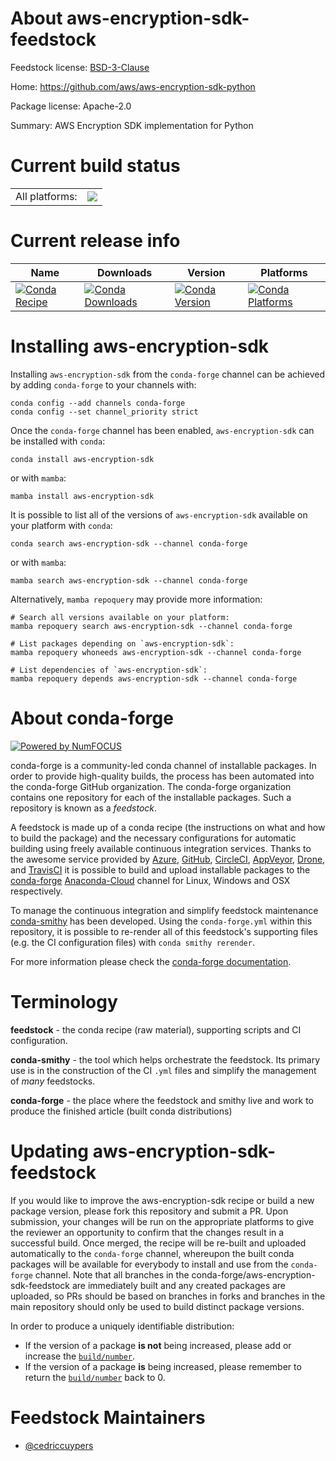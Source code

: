 About aws-encryption-sdk-feedstock
==================================

Feedstock license: [BSD-3-Clause](https://github.com/conda-forge/aws-encryption-sdk-feedstock/blob/main/LICENSE.txt)

Home: https://github.com/aws/aws-encryption-sdk-python

Package license: Apache-2.0

Summary: AWS Encryption SDK implementation for Python

Current build status
====================


<table><tr><td>All platforms:</td>
    <td>
      <a href="https://dev.azure.com/conda-forge/feedstock-builds/_build/latest?definitionId=18911&branchName=main">
        <img src="https://dev.azure.com/conda-forge/feedstock-builds/_apis/build/status/aws-encryption-sdk-feedstock?branchName=main">
      </a>
    </td>
  </tr>
</table>

Current release info
====================

| Name | Downloads | Version | Platforms |
| --- | --- | --- | --- |
| [![Conda Recipe](https://img.shields.io/badge/recipe-aws--encryption--sdk-green.svg)](https://anaconda.org/conda-forge/aws-encryption-sdk) | [![Conda Downloads](https://img.shields.io/conda/dn/conda-forge/aws-encryption-sdk.svg)](https://anaconda.org/conda-forge/aws-encryption-sdk) | [![Conda Version](https://img.shields.io/conda/vn/conda-forge/aws-encryption-sdk.svg)](https://anaconda.org/conda-forge/aws-encryption-sdk) | [![Conda Platforms](https://img.shields.io/conda/pn/conda-forge/aws-encryption-sdk.svg)](https://anaconda.org/conda-forge/aws-encryption-sdk) |

Installing aws-encryption-sdk
=============================

Installing `aws-encryption-sdk` from the `conda-forge` channel can be achieved by adding `conda-forge` to your channels with:

```
conda config --add channels conda-forge
conda config --set channel_priority strict
```

Once the `conda-forge` channel has been enabled, `aws-encryption-sdk` can be installed with `conda`:

```
conda install aws-encryption-sdk
```

or with `mamba`:

```
mamba install aws-encryption-sdk
```

It is possible to list all of the versions of `aws-encryption-sdk` available on your platform with `conda`:

```
conda search aws-encryption-sdk --channel conda-forge
```

or with `mamba`:

```
mamba search aws-encryption-sdk --channel conda-forge
```

Alternatively, `mamba repoquery` may provide more information:

```
# Search all versions available on your platform:
mamba repoquery search aws-encryption-sdk --channel conda-forge

# List packages depending on `aws-encryption-sdk`:
mamba repoquery whoneeds aws-encryption-sdk --channel conda-forge

# List dependencies of `aws-encryption-sdk`:
mamba repoquery depends aws-encryption-sdk --channel conda-forge
```


About conda-forge
=================

[![Powered by
NumFOCUS](https://img.shields.io/badge/powered%20by-NumFOCUS-orange.svg?style=flat&colorA=E1523D&colorB=007D8A)](https://numfocus.org)

conda-forge is a community-led conda channel of installable packages.
In order to provide high-quality builds, the process has been automated into the
conda-forge GitHub organization. The conda-forge organization contains one repository
for each of the installable packages. Such a repository is known as a *feedstock*.

A feedstock is made up of a conda recipe (the instructions on what and how to build
the package) and the necessary configurations for automatic building using freely
available continuous integration services. Thanks to the awesome service provided by
[Azure](https://azure.microsoft.com/en-us/services/devops/), [GitHub](https://github.com/),
[CircleCI](https://circleci.com/), [AppVeyor](https://www.appveyor.com/),
[Drone](https://cloud.drone.io/welcome), and [TravisCI](https://travis-ci.com/)
it is possible to build and upload installable packages to the
[conda-forge](https://anaconda.org/conda-forge) [Anaconda-Cloud](https://anaconda.org/)
channel for Linux, Windows and OSX respectively.

To manage the continuous integration and simplify feedstock maintenance
[conda-smithy](https://github.com/conda-forge/conda-smithy) has been developed.
Using the ``conda-forge.yml`` within this repository, it is possible to re-render all of
this feedstock's supporting files (e.g. the CI configuration files) with ``conda smithy rerender``.

For more information please check the [conda-forge documentation](https://conda-forge.org/docs/).

Terminology
===========

**feedstock** - the conda recipe (raw material), supporting scripts and CI configuration.

**conda-smithy** - the tool which helps orchestrate the feedstock.
                   Its primary use is in the construction of the CI ``.yml`` files
                   and simplify the management of *many* feedstocks.

**conda-forge** - the place where the feedstock and smithy live and work to
                  produce the finished article (built conda distributions)


Updating aws-encryption-sdk-feedstock
=====================================

If you would like to improve the aws-encryption-sdk recipe or build a new
package version, please fork this repository and submit a PR. Upon submission,
your changes will be run on the appropriate platforms to give the reviewer an
opportunity to confirm that the changes result in a successful build. Once
merged, the recipe will be re-built and uploaded automatically to the
`conda-forge` channel, whereupon the built conda packages will be available for
everybody to install and use from the `conda-forge` channel.
Note that all branches in the conda-forge/aws-encryption-sdk-feedstock are
immediately built and any created packages are uploaded, so PRs should be based
on branches in forks and branches in the main repository should only be used to
build distinct package versions.

In order to produce a uniquely identifiable distribution:
 * If the version of a package **is not** being increased, please add or increase
   the [``build/number``](https://docs.conda.io/projects/conda-build/en/latest/resources/define-metadata.html#build-number-and-string).
 * If the version of a package **is** being increased, please remember to return
   the [``build/number``](https://docs.conda.io/projects/conda-build/en/latest/resources/define-metadata.html#build-number-and-string)
   back to 0.

Feedstock Maintainers
=====================

* [@cedriccuypers](https://github.com/cedriccuypers/)

